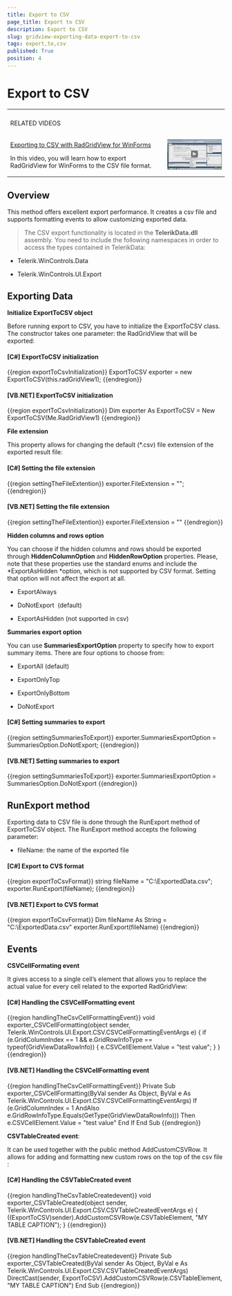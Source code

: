 ```yaml
---
title: Export to CSV
page_title: Export to CSV
description: Export to CSV
slug: gridview-exporting-data-export-to-csv
tags: export,to,csv
published: True
position: 4
---
```


# Export to CSV


<table><th><tr><td>

RELATED VIDEOS</td><td></td></tr></th><tr><td>

[Exporting to CSV with RadGridView for WinForms](http://tv.telerik.com/watch/winforms/exporting-to-csv-with-radgridview-for-winforms)

In this video, you will learn how to export RadGridView for WinForms to the CSV file format.
            </td><td>![exporting-to-csv-with-radgridview-for-winforms 001](images/exporting-to-csv-with-radgridview-for-winforms001.png)</td></tr></table>

## Overview





This method offers excellent export performance. It creates a csv file and supports formatting events to allow customizing exported data.

>The CSV export functionality is located in the __TelerikData.dll__ assembly.
     You need to include the following namespaces in order to access the types contained in TelerikData:

* Telerik.WinControls.Data

* Telerik.WinControls.UI.Export



## Exporting Data



__Initialize ExportToCSV object__

Before running export to CSV, you have to initialize the ExportToCSV class. The constructor takes one parameter: the RadGridView that will be exported:

#### __[C#]  ExportToCSV initialization__

{{region exportToCsvInitialization}}
	            ExportToCSV exporter = new ExportToCSV(this.radGridView1);
	{{endregion}}



#### __[VB.NET]  ExportToCSV initialization__

{{region exportToCsvInitialization}}
	        Dim exporter As ExportToCSV = New ExportToCSV(Me.RadGridView1)
	{{endregion}}





__File extension__

This property allows for changing the default (*.csv) file extension of the exported result file:

#### __[C#]  Setting the file extension__

{{region settingTheFileExtention}}
	            exporter.FileExtension = "";
	{{endregion}}



#### __[VB.NET]  Setting the file extension__

{{region settingTheFileExtention}}
	        exporter.FileExtension = ""
	{{endregion}}





__Hidden columns and rows option__

You can choose if the hidden columns and rows should be exported through __HiddenColumnOption__ and __HiddenRowOption__ properties. Please, note that these properties use the standard enums and include the *ExportAsHidden *option, which is not supported by CSV format. Setting that option will not affect the export at all.

* ExportAlways

* DoNotExport  (default)

* ExportAsHidden (not supported in csv)

__Summaries export option__

You can use __SummariesExportOption__ property to specify how to export summary items. There are four options to choose from:

* ExportAll (default)

* ExportOnlyTop

* ExportOnlyBottom

* DoNotExport

#### __[C#]  Setting summaries to export__

{{region settingSummariesToExport}}
	            exporter.SummariesExportOption = SummariesOption.DoNotExport;
	{{endregion}}



#### __[VB.NET]  Setting summaries to export__

{{region settingSummariesToExport}}
	        exporter.SummariesExportOption = SummariesOption.DoNotExport
	{{endregion}}



## RunExport method

Exporting data to CSV file is done through the RunExport method of ExportToCSV object. The RunExport method accepts the following parameter:

* fileName: the name of the exported file

#### __[C#]  Export to CVS format__

{{region exportToCsvFormat}}
	            string fileName = "C:\\ExportedData.csv";
	            exporter.RunExport(fileName);
	{{endregion}}



#### __[VB.NET]  Export to CVS format__

{{region exportToCsvFormat}}
	        Dim fileName As String = "C:\\ExportedData.csv"
	        exporter.RunExport(fileName)
	{{endregion}}



## Events

__CSVCellFormating event__

It gives access to a single cell’s element that allows you to replace the actual value for every cell related to the exported RadGridView:
 

#### __[C#]  Handling the CSVCellFormatting event__

{{region handlingTheCsvCellFormattingEvent}}
	        void exporter_CSVCellFormatting(object sender, Telerik.WinControls.UI.Export.CSV.CSVCellFormattingEventArgs e)
	        {
	            if (e.GridColumnIndex == 1 && e.GridRowInfoType == typeof(GridViewDataRowInfo))
	            {
	                e.CSVCellElement.Value =  "test value";
	            }
	        }
	{{endregion}}



#### __[VB.NET]  Handling the CSVCellFormatting event__

{{region handlingTheCsvCellFormattingEvent}}
	    Private Sub exporter_CSVCellFormatting(ByVal sender As Object, ByVal e As Telerik.WinControls.UI.Export.CSV.CSVCellFormattingEventArgs)
	        If (e.GridColumnIndex = 1 AndAlso e.GridRowInfoType.Equals(GetType(GridViewDataRowInfo))) Then
	            e.CSVCellElement.Value = "test value"
	        End If
	    End Sub
	{{endregion}}



__CSVTableCreated event__:

It can be used together with the public method AddCustomCSVRow. It allows for adding and formatting new custom rows on the top of the csv file :

#### __[C#] Handling the CSVTableCreated event__

{{region handlingTheCsvTableCreatedevent}}
	        void exporter_CSVTableCreated(object sender, Telerik.WinControls.UI.Export.CSV.CSVTableCreatedEventArgs e)
	        {
	            ((ExportToCSV)sender).AddCustomCSVRow(e.CSVTableElement, "MY TABLE CAPTION");
	        }
	{{endregion}}



#### __[VB.NET]  Handling the CSVTableCreated event__

{{region handlingTheCsvTableCreatedevent}}
	    Private Sub exporter_CSVTableCreated(ByVal sender As Object, ByVal e As Telerik.WinControls.UI.Export.CSV.CSVTableCreatedEventArgs)
	        DirectCast(sender, ExportToCSV).AddCustomCSVRow(e.CSVTableElement, "MY TABLE CAPTION")
	    End Sub
	{{endregion}}





